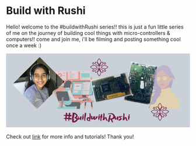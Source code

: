 # Build with Rushi

Hello! welcome to the #buildwithRushi series!! this is just a fun little series of me on the journey of building cool things with micro-controllers & computers!! come and join me, i'll be filming and posting something cool once a week :)

![buildwithrushi border](buildwithrushi.png)

Check out [link](rushiblogs.weebly.com/buildwithrushi) for more info and tutorials! Thank you!

